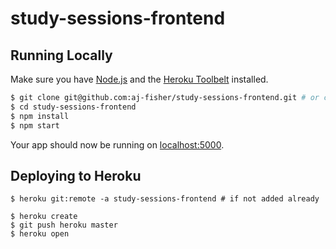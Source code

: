 # study-sessions-frontend

## Running Locally

Make sure you have [Node.js](http://nodejs.org/) and the [Heroku Toolbelt](https://toolbelt.heroku.com/) installed.

```sh
$ git clone git@github.com:aj-fisher/study-sessions-frontend.git # or clone your own fork
$ cd study-sessions-frontend
$ npm install
$ npm start
```

Your app should now be running on [localhost:5000](http://localhost:5000/).

## Deploying to Heroku

```
$ heroku git:remote -a study-sessions-frontend # if not added already

$ heroku create
$ git push heroku master
$ heroku open
```
